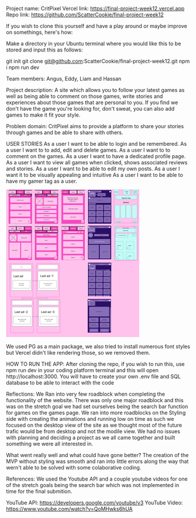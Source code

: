 Project name: CritPixel
Vercel link: https://final-project-week12.vercel.app
Repo link: https://github.com/ScatterCookie/final-project-week12

If you wish to clone this yourself and have a play around or maybe improve on somethings, here's how:

Make a directory in your Ubuntu terminal where you would like this to be stored and input this as follows: 

git init
git clone git@github.com:ScatterCookie/final-project-week12.git
npm i
npm run dev

Team members: Angus, Eddy, Liam and Hassan

Project description:
A site which allows you to follow your latest games as well as being able to comment on those games, write stories and experiences about those games that are personal to you. If you find we don't have the game you're looking for, don't sweat, you can also add games to make it fit your style.

Problem domain: 
CritPixel aims to provide a platform to share your stories through games and be able to share with others.

USER STORIES
As a user I want to be able to login and be remembered.
As a user I want to to add, edit and delete games.
As a user I want to to comment on the games.
As a user I want to have a dedicated profile page.
As a user I want to  view all games when clicked, shows associated reviews and stories.
As a user I want to be able to edit my own posts.
As a user I want it to be visually appealing and intuitive
As a user I want to be able to have my gamer tag as a user.

![Figma Wireframe](image.png)

We used PG as a main package, we also tried to install numerous font styles but Vercel didn't like rendering those, so we removed them.

HOW TO RUN THE APP:
 After cloning the repo, if you wish to run this, use npm run dev in your coding platform terminal and this will open http://localhost:3000. You will have to create your own .env file and SQL database to be able to interact with the code

Reflections:
 We Ran into very few roadblock when completing the functionality of the website. There was only one major roadblock and this was on the stretch goal we had set ourselves being the search bar function for games on the games page.
 We ran into more roadblocks on the Styling side with creating the animations and running low on time as such we focused on the desktop view of the site as we thought most of the future trafic would be from desktop and not the modile view.
 We had no issues with planning and deciding a project as we all came together and built something we were all interested in.
 
What went really well and what could have gone better?
The creation of the MVP without styling was smooth and ran into little errors along the way that wern't able to be solved with some colaborative coding.

References:
We used the Youtube API and a couple youtube videos for one of the stretch goals being the search bar which was not implemented in time for the final submition.

YouTube API: https://developers.google.com/youtube/v3
YouTube Video: https://www.youtube.com/watch?v=QoMHwks6hUA

